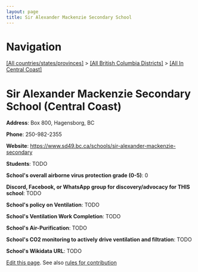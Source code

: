 ```yaml
---
layout: page
title: Sir Alexander Mackenzie Secondary School
---
```

# Navigation

[[All countries/states/provinces]](../../..) > [[All British Columbia Districts]](../..) > [[All In Central Coast]](..)

# Sir Alexander Mackenzie Secondary School (Central Coast)

**Address**: Box 800, Hagensborg, BC

**Phone**: 250-982-2355

**Website**: <https://www.sd49.bc.ca/schools/sir-alexander-mackenzie-secondary>

**Students**: TODO

**School's overall airborne virus protection grade (0-5)**: 0

**Discord, Facebook, or WhatsApp group for discovery/advocacy for THIS school**: TODO

**School's policy on Ventilation**: TODO

**School's Ventilation Work Completion**: TODO

**School's Air-Purification**: TODO

**School's CO2 monitoring to actively drive ventilation and filtration**: TODO

**School's Wikidata URL**: TODO


[Edit this page](https://github.com/ventilate-schools/BC/edit/main/./Central_Coast/Sir_Alexander_Mackenzie_Secondary_School.md). See also [rules for contribution](../../../contribution-rules/)
